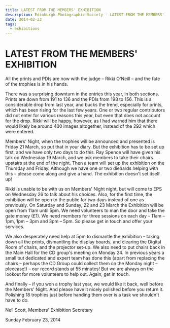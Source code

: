 ```yaml
---
title: LATEST FROM THE MEMBERS' EXHIBITION
description: Edinburgh Photographic Society - LATEST FROM THE MEMBERS' EXHIBITION
date: 2014-02-23
tags:
  - exhibitions
---
```


# LATEST FROM THE MEMBERS' EXHIBITION

All the prints and PDIs are now with the judge – Rikki O'Neill – and the fate of the trophies is in his hands.

There was a surprising downturn in the entries this year, in both sections. Prints are down from 191 to 136 and the PDIs from 198 to 156. This is a considerable drop from last year, and bucks the trend, especially for prints, which has been rising for the last few years. One or two regular contributors did not enter for various reasons this year, but even that does not account for the drop. Rikki will be happy, however, as I had warned him that there would likely be around 400 images altogether, instead of the 292 which were entered.

Members' Night, when the trophies will be announced and presented is Friday 21 March, so put that in your diary. But the exhibition has to be set up first, and we have only two days to do this. Ray Spence will have given his talk on Wednesday 19 March, and we ask members to take their chairs upstairs at the end of the night. Then a team will set up the exhibition on the Thursday and Friday. Although we have one or two diehards helping with this – please come along and give a hand. The exhibition doesn't set itself up!

Rikki is unable to be with us on Members' Night night, but will come to EPS on Wednesday 26 to talk about his choices. Also, for the first time, the exhibition will be open to the public for two days instead of one as previously. On Saturday and Sunday, 22 and 23 March the Exhibition will be open from 11am until 5pm. We need volunteers to man the door and take the gate money (£1). We need members for three sessions on each day – 11am – 1pm, 1pm – 3pm and 3pm – 5pm. So please get in touch and offer your services.

We also desperately need help at 5pm to dismantle the exhibition – taking down all the prints, dismantling the display boards, and clearing the Digital Room of chairs, and the projector set-up. We also need to put chairs back in the Main Hall for the CD group's meeting on Monday 24. In previous years a small but dedicated and expert team has done this (apart from replacing the chairs – perhaps the CD Group could collect them on the Monday night – pleeease!) – our record stands at 55 minutes! But we are always on the lookout for more volunteers to help out. Again, get in touch.

And finally – if you won a trophy last year, we would like it back, well before the Members' Night. And please have it nicely polished before you return it. Polishing 18 trophies just before handing them over is a task we shouldn't have to do.

Neil Scott, Members' Exhibition Secretary

Sunday February 23, 2014